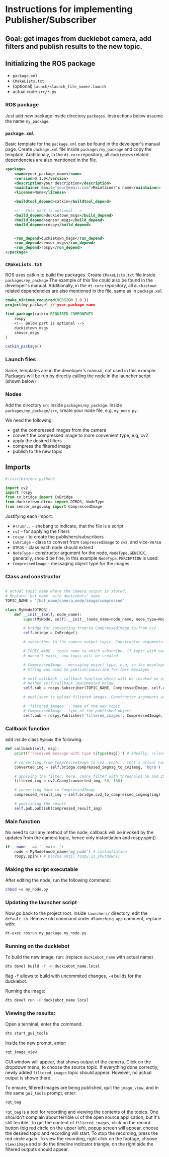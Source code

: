 # Instructions for implementing Publisher/Subscriber

## Goal: get images from duckiebot camera, add filters and publish results to the new topic.

## Initializing the ROS package
* `package.xml`
* `CMakeLists.txt`
* (optional) `launch/<launch_file_name>.launch`
* actual code `src/*.py`

### ROS package
Just add new package inside directory `packages`. Instructions below assume the name `my_package`.

### `package.xml`

Basic template for the `package.xml` can be found in the developer's manual page.
Create `package.xml` file inside `packages/my_package` and copy the template. 
Additionaly, in the `dt-core` repository, all `duckietown` related dependencies are also
mentioned in the file.

```xml
<package>
    <name>your_package_name</name>
    <version>0.1.0</version>
    <description>your description</description>
    <maintainer email="your@email.com">Maintainer's name</maintainer>
    <license>None</license>

    <buildtool_depend>catkin</buildtool_depend>

    <!-- This part is optional -->
    <build_depend>duckietown_msgs</build_depend>
    <build_depend>sensor_msgs</build_depend>
    <build_depend>rospy</build_depend>


    <run_depend>duckietown_msgs</run_depend>
    <run_depend>sensor_msgs</run_depend>
    <run_depend>rospy</run_depend>
</package>
```

### `CMakeLists.txt`
ROS uses catkin to build the packages. Create `CMakeLists.txt` file inside `packages/my_package` The example of this file could also be found in the developer's manual. Additionally, in the `dt-core` repository, all `duckietown` related
dependencies are also mentioned in the file, same as in `package.xml`

```cmake
cmake_minimum_required(VERSION 2.8.3)
project(my_package) // your package name

find_package(catkin REQUIRED COMPONENTS
    rospy
    <!-- Below part is optional -->
    duckietown_msgs
    sensor_msgs
)

catkin_package()

```

### Launch files
Same, templates are in the developer's manual, not used in this example. Packages will be run
by directly calling the node in the launcher script (shown below)



### Nodes
Add the directory `src` inside `packages/my_package`. Inside `packages/my_package/src`, create
your node file, e.g, `my_node.py`.

We need the following:

* get the compressed images from the camera
* convert the compressed image to more convenient type, e.g, cv2
* apply the desired filters
* compress the filtered image
* publish to the new topic

## Imports
```py
#!/usr/bin/env python3

import cv2
import rospy
from cv_bridge import CvBridge
from duckietown.dtros import DTROS, NodeType
from sensor_msgs.msg import CompressedImage
```
Justifying each import:
- `#!/usr..` - shebang to indicate, that the file is a script
- `cv2` - for applying the filters
- `rospy` - to create the publishers/subscribers
- `CvBridge` - class to convert from `CompressedImage` to `cv2`, and vice-versa
- `DTROS` - class each node should extend
- `NodeType` - constructor argument for the node, `NodeType.GENERIC`, generally,
should be fine, in this example `NodeType.PERCEPTION` is used.
- `CompressedImage` - messaging object type for the images.

### Class and constructor
```py

# actual topic name where the camera output is stored.
# Replace 'bot_name' with duckiebots' name
TOPIC_NAME = '/bot_name/camera_node/image/compressed'

class MyNode(DTROS):
    def __init__(self, node_name):
        super(MyNode, self).__init__(node_name=node_name, node_type=NodeType.PERCEPTION)

        # bridge for converting from/to CompressedImage to/from cv2
        self.bridge = CvBridge()

        # subscriber to the camera output topic. Constructor arguments are following:

        # TOPIC_NAME - topic name to which subscribe, if topic with name TOPIC_NAME
        # doesn't exist, new topic will be created

        # CompressedImage - messaging object type, e.g, in the developer manual example
        # String was used to publish/subscribe for text messages

        # self.callback - callback function which will be invoked on each notify,
        # method self.callback implemented below
        self.sub = rospy.Subscriber(TOPIC_NAME, CompressedImage, self.callback, queue_size=1)

        # publisher to upload filtered images. Constructor arguments are following:

        # 'filtered_images' - name of the new topic
        # CompressedImage - type of the published object
        self.pub = rospy.Publisher('filtered_images', CompressedImage, queue_size=1)
```

### Callback function
add inside class `MyNode` the following:
```py
def callback(self, msg):
    print(f'received message with type ${type(msg)}') # ideally, <class 'CompressedImage'>

    # converting from CompressedImage to cv2. yeah... that's actual name of the method 
    converted_img = self.bridge.compressed_imgmsg_to_cv2(msg, 'bgr8')

    # applying the filter, here, canny filter with thresholds 50 and 150
    filtered_img = cv2.Canny(converted_img, 50, 150)

    # converting back to CompressedImage
    compressed_result_img = self.bridge.cv2_to_compressed_imgmsg(img)

    # publishing the result
    self.pub.publish(compressed_result_img)
```

### Main function
No need to call any method of the node, callback will be invoked by the updates from the
camera topic, hence only instantiation and rospy.spin()

```py
if __name__ == '__main__':
    node = MyNode(node_name='my_node') # instantiation
    rospy.spin() # blocks until rospy.is_shutdown()
```

### Making the script executable
After editing the node, run the following command:
```sh
chmod +x my_node.py
``` 

### Updating the launcher script
Now go back to the project root. Inside `launchers/` directory, edit the `default.sh`.
Remove old command under `#launching app` comment, replace with:
```sh
dt-exec rosrun my_package my_node.py
```

### Running on the duckiebot
To build the new image, run: (replace `duckiebot_name` with actual name)
```sh
dts devel build -f -H duckiebot_name.local
```

flag `-f` allows to build with uncommited changes, `-H` builds for the duckiebot.

Running the image:
```sh
dts devel run -H duckiebot_name.local
```

### Viewing the results:
Open a terminal, enter the command:
```sh
dts start_gui_tools
```

Inside the new prompt, enter:
```sh
rqt_image_view
```

GUI window will appear, that shows output of the camera. Click on the dropdown menu,
to choose the source topic. If everything done correctly, newly added `filtered_images`
topic should appear. However, no actual output is shown there.

To ensure, filtered images are being published, quit the `image_view`, and in the same 
`gui_tools` prompt, enter:
```sh
rqt_bag
```

`rqt_bag` is a tool for recording and viewing the contents of the topics. 
One shouldn't complain about terrible ui of the open source application, but it's 
still terrible. To get the content
of `filtered_images`, click on the record button (big red circle on the upper left), 
popup screen will appear, choose the desired topic and recording will start.
To stop the recording, press the red circle again. To view the recording, right click on the
footage, choose `View/Image` and slide the timeline indicator triangle, on the right side
the filtered outputs should appear.